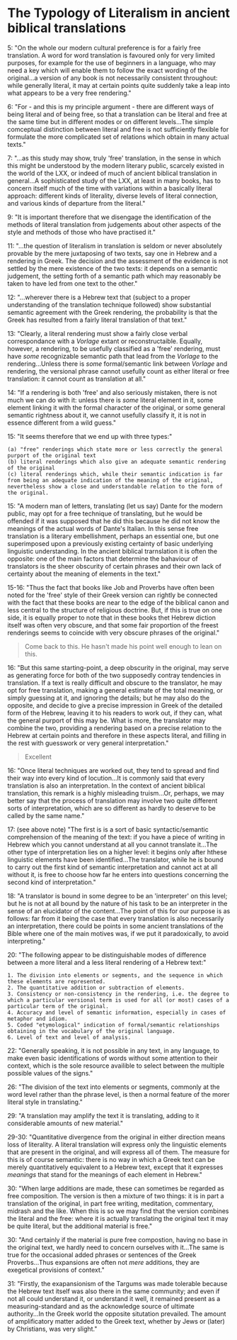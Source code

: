 # The Typology of Literalism in ancient biblical translations

5: "On the whole our modern cultural preference is for a fairly free translation. A word for word translation is favoured only for very limited purposes, for example for the use of beginners in a language, who may need a key which will enable them to follow the exact wording of the original...a version of any book is not necessarily consistent throughout: while generally literal, it may at certain points quite suddenly take a leap into what appears to be a very free rendering."

6: "For - and this is my principle argument - there are different ways of being literal and of being free, so that a translation can be literal and free at the same time but in different modes or on different levels...The simple comceptual distinction between literal and free is not sufficiently flexible for formulate the more complicated set of relations which obtain in many actual texts."

7: "...as this study may show, truly 'free' translation, in the sense in which this might be understood by the modern literary public, scarcely existed in the world of the LXX, or indeed of much of ancient biblical translation in general...A sophisticated study of the LXX, at least in many books, has to concern itself much of the time with variations within a basically literal approach: different kinds of literality, diverse levels of literal connection, and various kinds of departure from the literal."

9: "It is important therefore that we disengage the identification of the methods of literal translation from judgements about other aspects of the style and methods of those who have practised it."

11: "...the question of literalism in translation is seldom or never absolutely provable by the mere juxtaposing of two texts, say one in Hebrew and a rendering in Greek. The decision and the assessment of the evidence is not settled by the mere existence of the two texts: it depends on a semantic judgement, the setting forth of a semantic path which may reasonably be taken to have led from one text to the other."

12: "...wherever there is a Hebrew text that (subject to a proper understanding of the translation technique followed) show substantial semantic agreement with the Greek rendering, the probability is that the Greek has resulted from a fairly literal translation of that text."

13: "Clearly, a literal rendering must show a fairly close verbal correspondance with a _Vorlage_ extant or reconstructaible. Equally, however, a rendering, to be usefully classified as a 'free' rendering, must have _some_ recognizable semantic path that lead from the _Vorlage_ to the rendering...Unless there is _some_ formal/semantic link between _Vorlage_ and rendering, the versional phrase cannot usefully count as either literal or free translation: it cannot count as translation at all."

14: "If a rendering is both 'free' and also seriously mistaken, there is not much we can do with it: unless there is _some_ literal element in it, some element linking it with the formal character of the original, or some general semantic rightness about it, we cannot usefully classify it, it is not in essence different from a wild guess."

15: "It seems therefore that we end up with three types:"
```
(a) "free" renderings which state more or less correctly the general purport of the original text
(b) literal renderings which also give an adequate semantic rendering of the original
(c) literal renderings which, while their semantic indication is far from being an adequate indication of the meaning of the original, nevertheless show a close and understandable relation to the form of the original.
```
15: "A modern man of letters, translating (let us say) Dante for the modern public, may opt for a free technique of translating, but he would be offended if it was supposed that he did this because he did not know the meanings of the actual words of Dante's Italian. In this sense free translation is a literary embellishment, perhaps an essential one, but one superimposed upon a previously existing certainty of basic underlying linguistic understanding. In the ancient biblical trarnslation it is often the opposite: one of the main factors that determine the bahaviour of translators is the sheer obscurity of certain phrases and their own lack of certainty about the meaning of elements in the text."

15-16: "Thus the fact that books like Job and Proverbs have often been noted for the 'free' style of their Greek version can rightly be connected with the fact that these books are near to the edge of the biblical canon and less central to the structure of religious doctrine. But, if this is true on one side, it is equally proper to note that in these books thet Hebrew diction itself was often very obscure, and that some fair proportion of the freest renderings seems to coincide with very obscure phrases of the original."
> Come back to this. He hasn't made his point well enough to lean on this.

16: "But this same starting-point, a deep obscurity in the original, may serve as generating force for both of the two supposedly contray tendencies in translation. If a text is really difficult and obscure to the translator, he may opt for free translation, making a general estimate of the total meaning, or simply guessing at it, and ignoring the details; but he may also do the opposite, and decide to give a precise impression in Greek of the detailed form of the Hebrew, leaving it to his readers to work out, if they can, what the general purport of this may be. What is more, the translator may combine the two, providing a rendering based on a precise relation to the Hebrew at certain points and therefore in these aspects literal, and filling in the rest with guesswork or very general interpretation."
> Excellent

16: "Once literal techniques are worked out, they tend to spread and find their way into every kind of locution...It is commonly said that every translation is also an interpretation. In the context of ancient biblical translation, this remark is a highly misleading truism...Or, perhaps, we may better say that the process of translation may involve two quite different sorts of interpretation, which are so different as hardly to deserve to be called by the same name."

17: (see above note) "The first is is a sort of basic syntactic/semantic comprehension of the meaning of the text: if you have a piece of writing in Hebrew which you cannot understand at all you cannot translate it...The other type of interpretation lies on a higher level: it begins only after hthese linguistic elements have been identified...The translator, while he is bound to carry out the first kind of semantic interpretation and cannot act at all without it, is free to choose how far he enters into questions concerning the second kind of interpretation."

18: "A translator is bound in some degree to be an 'interpreter' on this level; but he is not at all bound by the nature of his task to be an interpreter in the sense of an elucidator of the content...The point of this for our purpose is as follows: far from it being the case that every translation is also necessarily an interpretation, there could be points in some ancient translations of the Bible where one of the main motives was, if we put it paradoxically, to avoid interpreting."

20: "The following appear to be distinguishable modes of difference between a more literal and a less literal rendering of a Hebrew text:"
```
1. The division into elements or segments, and the sequence in which these elements are represented.
2. The quantitative addition or subtraction of elements.
3. Consistency or non-consistency in the rendering, i.e. the degree to which a particular versional term is used for all (or most) cases of a particular term of the original.
4. Accuracy and level of semantic information, especially in cases of metaphor and idiom.
5. Coded "etymological" indication of formal/semantic relationships obtaining in the vocabulary of the original language.
6. Level of text and level of analysis.
```
22: "Generally speaking, it is not possible in any text, in any language, to make even basic identifications of words without some attention to their context, which is the sole resource availible to select between the multiple possible values of the signs."

26: "The division of the text into elements or segments, commonly at the word level rather than the phrase level, is then a normal feature of the morer literal style in translating."

29: "A translation may amplify the text it is translating, adding to it considerable amounts of new material."

29-30: "Quantitative divergence from the original in either direction means loss of literality. A literal translation will express only the linguistic elements that are present in the original, and will express all of them. The measure for this is of course semantic: there is no way in which a Greek text can be merely quantitatively equivalent to a Hebrew text, except that it expresses _meanings_ that stand for the meanings of each element in Hebrew."

30: "When large additions are made, these can sometimes be regarded as free composition. The version is then a mixture of two things: it is in part a translation of the original, in part free writing, meditation, commentary, midrash and the like. When this is so we may find that the version combines the literal and the free: where it is actually translating the original text it may be quite literal, but the additional material is free."

30: "And certainly if the material is pure free compostion, having no base in the original text, we hardly need to concern ourselves with it...The same is true for the occasional added phrases or sentences of the Greek Proverbs...Thus expansions are often not _mere_ additions, they are exegetical provisions of context."

31: "Firstly, the exapansionism of the Targums was made tolerable because the Hebrew text itself was also there in the same community; and even if not all could understand it, or understand it well, it remained present as a measuring-standard and as the acknowledge source of ultimate authority...In the Greek world the opposite situtation prevailed. The amount of amplificatory matter added to the Greek text, whether by Jews or (later) by Christians, was very slight."

